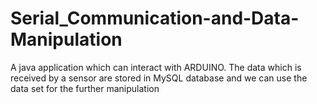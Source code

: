 # Serial_Communication-and-Data-Manipulation
A java application which can interact with ARDUINO. The data which is received by a sensor are stored in MySQL database and we can use the data set for the further manipulation  
